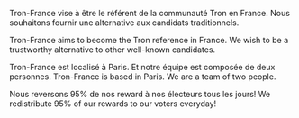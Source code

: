 Tron-France vise à être le référent de la communauté Tron en France.
Nous souhaitons fournir une alternative aux candidats traditionnels.

Tron-France aims to become the Tron reference in France. 
We wish to be a trustworthy alternative to other well-known candidates.

Tron-France est localisé à Paris. Et notre équipe est composée de deux personnes.
Tron-France is based in Paris. We are a team of two people.

Nous reversons 95% de nos reward à nos électeurs tous les jours!
We redistribute 95% of our rewards to our voters everyday!
